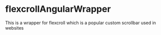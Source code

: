flexcrollAngularWrapper
=======================

This is a wrapper for flexcroll which is a popular custom scrollbar used in websites
